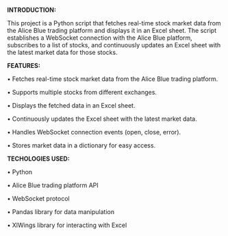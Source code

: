 **INTRODUCTION:**

This project is a Python script that fetches real-time stock market data from the Alice Blue trading platform and displays it in an Excel sheet. The script establishes a WebSocket connection with the Alice Blue platform, subscribes to a list of stocks, and continuously updates an Excel sheet with the latest market data for those stocks.

**FEATURES:**

•	Fetches real-time stock market data from the Alice Blue trading platform.

•	Supports multiple stocks from different exchanges.

•	Displays the fetched data in an Excel sheet.

•	Continuously updates the Excel sheet with the latest market data.

•	Handles WebSocket connection events (open, close, error).

•	Stores market data in a dictionary for easy access.


**TECHOLOGIES USED:**

•	Python

•	Alice Blue trading platform API

•	WebSocket protocol

•	Pandas library for data manipulation

•	XlWings library for interacting with Excel
